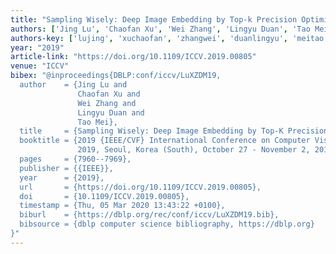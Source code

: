 ```yaml
---
title: "Sampling Wisely: Deep Image Embedding by Top-k Precision Optimization"
authors: ['Jing Lu', 'Chaofan Xu', 'Wei Zhang', 'Lingyu Duan', 'Tao Mei']
authors-key: ['lujing', 'xuchaofan', 'zhangwei', 'duanlingyu', 'meitao']
year: "2019"
article-link: "https://doi.org/10.1109/ICCV.2019.00805"
venue: "ICCV"
bibex: "@inproceedings{DBLP:conf/iccv/LuXZDM19,
  author    = {Jing Lu and
               Chaofan Xu and
               Wei Zhang and
               Lingyu Duan and
               Tao Mei},
  title     = {Sampling Wisely: Deep Image Embedding by Top-K Precision Optimization},
  booktitle = {2019 {IEEE/CVF} International Conference on Computer Vision, {ICCV}
               2019, Seoul, Korea (South), October 27 - November 2, 2019},
  pages     = {7960--7969},
  publisher = {{IEEE}},
  year      = {2019},
  url       = {https://doi.org/10.1109/ICCV.2019.00805},
  doi       = {10.1109/ICCV.2019.00805},
  timestamp = {Thu, 05 Mar 2020 13:43:22 +0100},
  biburl    = {https://dblp.org/rec/conf/iccv/LuXZDM19.bib},
  bibsource = {dblp computer science bibliography, https://dblp.org}
}"
---
```

